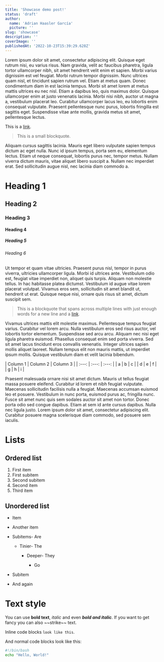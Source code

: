 ```yaml
---
title: 'Showcase demo post!'
status: 'draft'
author:
  name: 'Adrian Haasler García'
  picture: ''
slug: 'showcase'
description: ''
coverImage: ''
publishedAt: '2022-10-23T15:39:29.628Z'
---
```


Lorem ipsum dolor sit amet, consectetur adipiscing elit. Quisque eget rutrum nisi, eu varius risus. Nam gravida, velit ac faucibus pharetra, ligula tortor ullamcorper nibh, sit amet hendrerit velit enim et sapien. Morbi varius dignissim est vel feugiat. Morbi rutrum tempor dignissim. Nunc ultrices quam nisl, et tincidunt sapien rutrum vel. Etiam at metus quam. Donec condimentum diam in est lacinia tempus. Morbi sit amet lorem at metus mattis ultrices eu nec nisl. Etiam a dapibus leo, quis maximus dolor. Quisque ullamcorper enim at justo venenatis lacinia. Morbi nisi nibh, auctor ut magna a, vestibulum placerat leo. Curabitur ullamcorper lacus leo, eu lobortis enim consequat vulputate. Praesent pellentesque nunc purus, lobortis fringilla est sagittis eget. Suspendisse vitae ante mollis, gravida metus sit amet, pellentesque lectus.

This is a [link](/blog).

> This is a small blockquote.

Aliquam cursus sagittis lacinia. Mauris eget libero vulputate sapien tempus dictum ac eget nulla. Nunc id ipsum tempus, porta sem eu, elementum lectus. Etiam ut neque consequat, lobortis purus nec, tempor metus. Nullam viverra dictum mauris, vitae aliquet libero suscipit a. Nullam nec imperdiet erat. Sed sollicitudin augue nisl, nec lacinia diam commodo a.

# Heading 1

## Heading 2

### Heading 3

#### Heading 4

##### Heading 5

###### Heading 6

Ut tempor et quam vitae ultricies. Praesent purus nisl, tempor in purus viverra, ultricies ullamcorper ligula. Morbi id ultrices ante. Vestibulum odio est, feugiat vitae imperdiet non, aliquet quis turpis. Aliquam non molestie tellus. In hac habitasse platea dictumst. Vestibulum id augue vitae lorem placerat volutpat. Vivamus eros sem, sollicitudin sit amet blandit ut, hendrerit ut erat. Quisque neque nisi, ornare quis risus sit amet, dictum suscipit sem.

> This is a blockquote that spans across multiple lines with just enough words for a new line and a [link](#> "Nothing special").

Vivamus ultrices mattis elit molestie maximus. Pellentesque tempus feugiat varius. Curabitur vel lorem arcu. Nulla vestibulum eros sed risus auctor, vel lobortis tortor elementum. Suspendisse sed arcu arcu. Aliquam nec nisi eget ligula pharetra euismod. Phasellus consequat enim sed porta viverra. Sed sit amet lacus tincidunt eros convallis venenatis. Integer ultrices sapien mollis aliquet laoreet. Nullam tempus elit non mauris mattis, ut imperdiet ipsum mollis. Quisque vestibulum diam et velit lacinia bibendum.

\| Column 1 \| Column 2 \| Column 3 \| \| :---: \| :---: \| :---: \| \| a \| b \| c \| \| d \| e \| f \| \| g \| h \| i \|

Praesent malesuada ornare nisi sit amet dictum. Mauris ut tellus feugiat massa posuere eleifend. Curabitur id lorem et nibh feugiat vulputate. Maecenas sollicitudin facilisis nulla a feugiat. Maecenas accumsan euismod leo et posuere. Vestibulum in nunc porta, euismod purus ac, fringilla nunc. Fusce sit amet nunc quis sem sodales auctor sit amet non tortor. Donec porta odio sed congue dapibus. Etiam at sem id ante cursus dapibus. Nulla nec ligula justo. Lorem ipsum dolor sit amet, consectetur adipiscing elit. Curabitur posuere magna scelerisque diam commodo, sed posuere sem iaculis.

# Lists

## Ordered list

1. First item
2. First subitem
3. Second subitem
4. Second item
5. Third item

<!-- -->

## Unordered list

- Item
- Another item
- Subitems- Are
    - Tinier- The
        - Deeper- They
            - Go

            <!-- -->

        <!-- -->

    <!-- -->

- Subitem
- And again

<!-- -->

# Text style

You can use **bold text**, *italic* and even ***bold and italic***. If you want to get fancy you can also \~\~strike\~\~ text.

Inline code blocks `look like this`.

And normal code blocks look like this:

```bash
#!/bin/bash
echo "Hello, World!"
```


